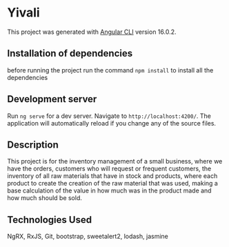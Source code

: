 # Yivali

This project was generated with [Angular CLI](https://github.com/angular/angular-cli) version 16.0.2.

## Installation of dependencies

before running the project run the command `npm install` to install all the dependencies

## Development server

Run `ng serve` for a dev server. Navigate to `http://localhost:4200/`. The application will automatically reload if you change any of the source files.

## Description

This project is for the inventory management of a small business, where we have the orders, customers who will request or frequent customers, the inventory of all raw materials that have in stock and products, where each product to create the creation of the raw material that was used, making a base calculation of the value in how much was in the product made and how much should be sold.

## Technologies Used

NgRX, RxJS, Git, bootstrap, sweetalert2, lodash, jasmine
